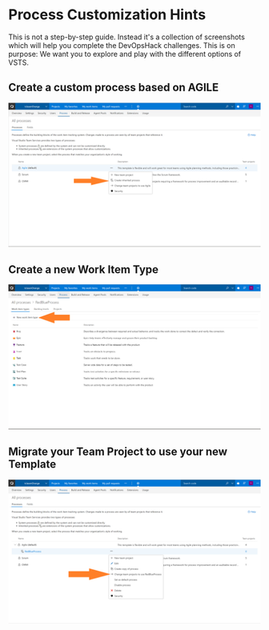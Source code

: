 # Process Customization Hints
This is not a step-by-step guide. Instead it's a collection of screenshots which will help you complete the DevOpsHack challenges.
This is on purpose: We want you to explore and play with the different options of VSTS. 

## Create a custom process based on AGILE ##
![Create a custom process based on AGILE](/ProcessCustomization/Images/VSTSAccountProcess.PNG)

## Create a new Work Item Type ##
![Create a new Work Item Type](/ProcessCustomization/Images/VSTSAccountWorkItemCustomization.PNG)

## Migrate your Team Project to use your new Template ##
![Migrate your Team Project to use your new Template](/ProcessCustomization/Images/VSTSAccountProcessMigration.PNG)